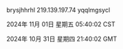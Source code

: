 brysjhhrhl 219.139.197.74 yqqlmgsycl

2024年 11月 01日 星期五 05:40:02 CST

2024年 10月 31日 星期四 21:40:02 GMT
